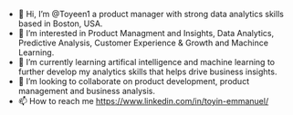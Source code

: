 - 👋 Hi, I’m @Toyeen1 a product manager with strong data analytics skills based in Boston, USA.
- 👀 I’m interested in Product Managment and Insights, Data Analytics, Predictive Analysis, Customer Experience & Growth and Machince Learning.
- 🌱 I’m currently learning artifical intelligence and machine learning to further develop my analytics skills that helps drive business insights.
- 💞️ I’m looking to collaborate on product development, product management and business analysis.
- 📫 How to reach me https://www.linkedin.com/in/toyin-emmanuel/
<!---
Toyeen1/Toyeen1 is a ✨ special ✨ repository because its `README.md` (this file) appears on your GitHub profile.
You can click the Preview link to take a look at your changes.
--->
